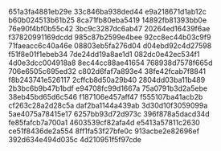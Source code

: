 651a3fa4881eb29e
33c846ba938ded44
e9a218671d1ab12c
b60b024513b61b25
8ca71fb80eba5419
14892fb81393bb0e
76e90f4bf0b55c42
3bc9c3287dc6ab47
20264ed16439f6ae
f37820991169dcdd
985c87b2599e4bee
92cc8ec44b03c9f9
71faeacc6c40a46e
08803eb5fa276d04
d04ebd92c4d27598
f51f8e01f1ebeb34
7de24dd19a8ae1d1
082dc0e42ec534f1
4d0e3dcc004918a8
8ec44cc88ae41654
768938d7578f665d
706e6505c695ed32
c802d6faf7a893e4
38fe42fcab7f8841
f8b243741e526117
2cffcb8d50a29b40
2804dd03ba11b489
2b3bc6b9b47b1bdf
e94708fc99d1667a
75a0791b3d2a5ebe
38eb45bd65d6c546
f187106e457aff47
f555107ba41acb2b
cf263c28a2d28c5a
daf2ba1144a439ab
3d30d10f3059099a
5ae4075a78415e17
6257bb93d72d973c
396f878a5dacd34d
fe85fafcb7a700a1
4603539cf82afa4d
e5413a57811c2630
ce51f8436de2a554
8ff1fa53f27bfe0c
913acbe2e82696ef
392d634e494d035c
4d210951f5f97cde
